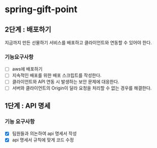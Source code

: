 # spring-gift-point

## 2단계 : 배포하기
지금까지 만든 선물하기 서비스를 배포하고 클라이언트와 연동할 수 있어야 한다.
### 기능요구사항
- [ ] aws에 배포하기
- [ ] 지속적인 배포를 위한 배포 스크립트를 작성한다.
- [ ] 클라이언트와 API 연동 시 발생하는 보안 문제에 대응한다.
- [ ] 서버와 클라이언트의 Origin이 달라 요청을 처리할 수 없는 경우를 해결한다.

## 1단계 : API 명세
### 기능 요구사항
- [x] 팀원들과 의논하여 api 명세서 작성
- [x] api 명세서 규칙에 맞게 코드 수정
